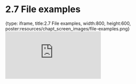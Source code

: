 # 2.7 File examples
 
{type: iframe, title:2.7 File examples, width:800, height:600, poster:resources/chapt_screen_images/file-examples.png}
![](http://science.c-moor.org/CURE-MicrobialMysteries/file-examples.html)
 

 
